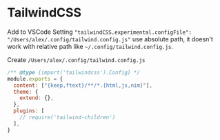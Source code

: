 # TailwindCSS

Add to VSCode Setting `"tailwindCSS.experimental.configFile": "/Users/alex/.config/tailwind.config.js"` use absolute path, it doesn't work with relative path like `~/.config/tailwind.config.js`.

Create `/Users/alex/.config/tailwind.config.js`

```js
/** @type {import('tailwindcss').Config} */
module.exports = {
  content: ["{keep,ftext}/**/*.{html,js,nim}"],
  theme: {
    extend: {},
  },
  plugins: [
    // require('tailwind-children')
  ],
}
```